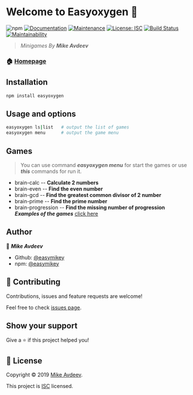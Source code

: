 # Welcome to Easyoxygen 👋
![npm](https://img.shields.io/npm/v/easyoxygen) [![Documentation](https://img.shields.io/badge/documentation-yes-brightgreen.svg)](https://github.com/easymikey/easyoxygen#readme)   [![Maintenance](https://img.shields.io/badge/Maintained%3F-yes-green.svg)](https://github.com/easymikey/frontend-project-lvl1/graphs/commit-activity)  [![License: ISC](https://img.shields.io/badge/License-ISC-yellow.svg)](https://github.com/easymikey/easyoxygen/blob/master/LICENSE) [![Build Status](https://travis-ci.org/easymikey/frontend-project-lvl1.svg?branch=master)](https://travis-ci.org/easymikey/frontend-project-lvl1) [![Maintainability](https://api.codeclimate.com/v1/badges/bbacee2ad63205461ccb/maintainability)](https://codeclimate.com/github/easymikey/frontend-project-lvl1/maintainability)

> _Minigames By_ ***Mike Avdeev***

### 🏠 [Homepage](https://github.com/easymikey/easyoxygen#readme)

##  Installation

```bash
npm install easyoxygen
```

## Usage and options

```bash
easyoxygen ls|list   # output the list of games
easyoxygen menu      # output the game menu
```

##  Games  
> You can use command ***easyoxygen menu*** for start the games  or use ***this*** commands for run it.
* brain-calc --  **Calculate 2 numbers**
* brain-even -- **Find the even number**
 * brain-gcd -- **Find the greatest common divisor of 2 number** 
* brain-prime -- **Find the prime number**
* brain-progression  -- **Find the missing number of progression**
***Examples of the games***    [click here](https://asciinema.org/a/261448)

## Author

👤 _**Mike Avdeev**_

* Github: [@easymikey](https://github.com/easymikey)
* npm: [@easymikey](https://www.npmjs.com/~easymikey)


## 🤝 Contributing

Contributions, issues and feature requests are welcome!

Feel free to check [issues page](https://github.com/easymikey/easyoxygen/issues).

## Show your support

Give a ⭐️ if this project helped you!


## 📝 License

Copyright © 2019 [Mike Avdeev](https://github.com/easymikey).

This project is [ISC](https://github.com/easymikey/easyoxygen/blob/master/LICENSE) licensed.